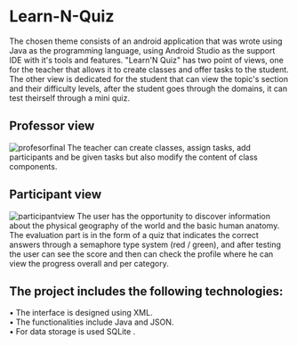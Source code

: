 # Learn-N-Quiz
The chosen theme consists of an android application that was wrote using Java as the  programming language, using Android Studio as the support IDE with it's tools and features.
"Learn'N Quiz" has two point of views, one for the teacher that allows it to create classes and offer tasks to the student. The other view is dedicated for the student that can view the topic's section and their difficulty levels, after the student goes through the domains, it can test theirself through a mini quiz.

## Professor view
![profesorfinal](https://user-images.githubusercontent.com/72438336/127784668-162c03b0-928d-4183-b066-4c93062c503f.png)
The teacher can create classes, assign tasks, add participants and be given tasks but also modify the content of class components.
## Participant view
![participantview](https://user-images.githubusercontent.com/72438336/127784673-bbcafd79-007f-48f5-b2ae-121141e5918b.png)
The user has the opportunity to discover information about the physical geography of the world and the basic human anatomy.
The evaluation part is in the form of a quiz that indicates the correct answers through a semaphore type system (red / green), and after testing the user can see the score and then can check the profile where he can view the progress overall and per category. 
## The project includes the following technologies: 
• The interface is designed using XML. <br/>
• The functionalities include Java and JSON.<br/>
• For data storage is used SQLite .<br/>
